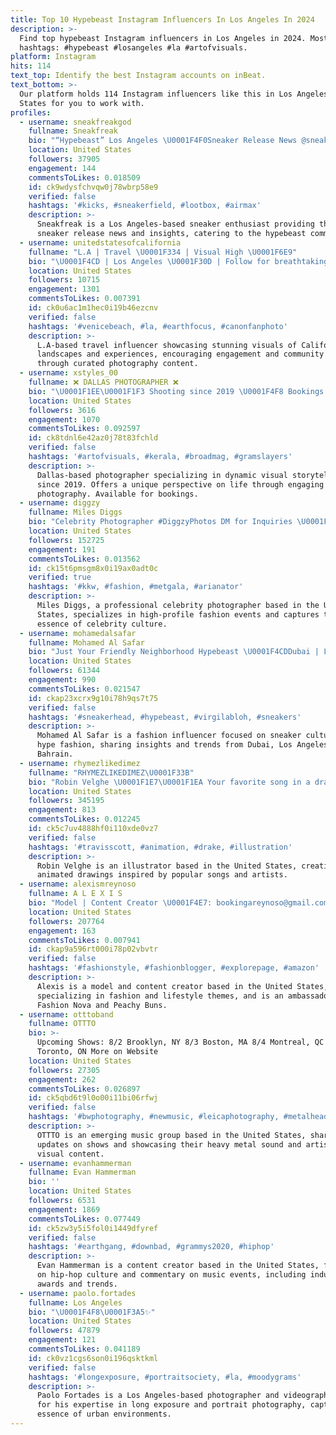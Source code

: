 ```yaml
---
title: Top 10 Hypebeast Instagram Influencers In Los Angeles In 2024
description: >-
  Find top hypebeast Instagram influencers in Los Angeles in 2024. Most popular
  hashtags: #hypebeast #losangeles #la #artofvisuals.
platform: Instagram
hits: 114
text_top: Identify the best Instagram accounts on inBeat.
text_bottom: >-
  Our platform holds 114 Instagram influencers like this in Los Angeles, United
  States for you to work with.
profiles:
  - username: sneakfreakgod
    fullname: Sneakfreak
    bio: "“Hypebeast” Los Angeles \U0001F4F0Sneaker Release News @sneakfreakmag SneakFreak | Snee•k Fur•eek | noun a person who is unusually enthusiastic about shoes"
    location: United States
    followers: 37905
    engagement: 144
    commentsToLikes: 0.018509
    id: ck9wdysfchvqw0j78wbrp58e9
    verified: false
    hashtags: '#kicks, #sneakerfield, #lootbox, #airmax'
    description: >-
      Sneakfreak is a Los Angeles-based sneaker enthusiast providing the latest
      sneaker release news and insights, catering to the hypebeast community.
  - username: unitedstatesofcalifornia
    fullname: "L.A | Travel \U0001F334 | Visual High \U0001F6E9"
    bio: "\U0001F4CD | Los Angeles \U0001F30D | Follow for breathtaking shots \U0001F449 | Use #unitedstatesofcalifornia to be featured \U0001F6A8 | Turn on post notifications"
    location: United States
    followers: 10715
    engagement: 1301
    commentsToLikes: 0.007391
    id: ck0u6ac1m1hec0i19b46ezcnv
    verified: false
    hashtags: '#venicebeach, #la, #earthfocus, #canonfanphoto'
    description: >-
      L.A-based travel influencer showcasing stunning visuals of California
      landscapes and experiences, encouraging engagement and community sharing
      through curated photography content.
  - username: xstyles_00
    fullname: ❌ DALLAS PHOTOGRAPHER ❌
    bio: "\U0001F1EE\U0001F1F3 Shooting since 2019 \U0001F4F8 Bookings Email/ DM for info"
    location: United States
    followers: 3616
    engagement: 1070
    commentsToLikes: 0.092597
    id: ck8tdnl6e42az0j78t83fchld
    verified: false
    hashtags: '#artofvisuals, #kerala, #broadmag, #gramslayers'
    description: >-
      Dallas-based photographer specializing in dynamic visual storytelling
      since 2019. Offers a unique perspective on life through engaging
      photography. Available for bookings.
  - username: diggzy
    fullname: Miles Diggs
    bio: "Celebrity Photographer #DiggzyPhotos DM for Inquiries \U0001F4F8"
    location: United States
    followers: 152725
    engagement: 191
    commentsToLikes: 0.013562
    id: ck15t6pmsgm8x0i19ax0adt0c
    verified: true
    hashtags: '#kkw, #fashion, #metgala, #arianator'
    description: >-
      Miles Diggs, a professional celebrity photographer based in the United
      States, specializes in high-profile fashion events and captures the
      essence of celebrity culture.
  - username: mohamedalsafar
    fullname: Mohamed Al Safar
    bio: "Just Your Friendly Neighborhood Hypebeast \U0001F4CDDubai | Los Angeles | Bahrain ▶️ YouTube: Mohamed Al Safar TikTok: Mohamed.AlSafar Blessed \U0001F468‍\U0001F469‍\U0001F467‍\U0001F466 \U0001F1E7\U0001F1ED"
    location: United States
    followers: 61344
    engagement: 990
    commentsToLikes: 0.021547
    id: ckap23xcrx9g10i78h9qs7t75
    verified: false
    hashtags: '#sneakerhead, #hypebeast, #virgilabloh, #sneakers'
    description: >-
      Mohamed Al Safar is a fashion influencer focused on sneaker culture and
      hype fashion, sharing insights and trends from Dubai, Los Angeles, and
      Bahrain.
  - username: rhymezlikedimez
    fullname: "RHYMEZLIKEDIMEZ\U0001F33B"
    bio: "Robin Velghe \U0001F1E7\U0001F1EA Your favorite song in a drawing. \U0001F338"
    location: United States
    followers: 345195
    engagement: 813
    commentsToLikes: 0.012245
    id: ck5c7uv4888hf0i110xde0vz7
    verified: false
    hashtags: '#travisscott, #animation, #drake, #illustration'
    description: >-
      Robin Velghe is an illustrator based in the United States, creating
      animated drawings inspired by popular songs and artists.
  - username: alexismreynoso
    fullname: A L E X I S
    bio: "Model | Content Creator \U0001F4E7: bookingareynoso@gmail.com @fashionnova ambassador @shoppeachybunz Athlete Code: Alexis’ @alexismreynoso.closet"
    location: United States
    followers: 207764
    engagement: 163
    commentsToLikes: 0.007941
    id: ckap9a596rt000i78p02vbvtr
    verified: false
    hashtags: '#fashionstyle, #fashionblogger, #explorepage, #amazon'
    description: >-
      Alexis is a model and content creator based in the United States,
      specializing in fashion and lifestyle themes, and is an ambassador for
      Fashion Nova and Peachy Buns.
  - username: otttoband
    fullname: OTTTO
    bio: >-
      Upcoming Shows: 8/2 Brooklyn, NY 8/3 Boston, MA 8/4 Montreal, QC 8/6
      Toronto, ON More on Website
    location: United States
    followers: 27305
    engagement: 262
    commentsToLikes: 0.026897
    id: ck5qbd6t9l0o00i11bi06rfwj
    verified: false
    hashtags: '#bwphotography, #newmusic, #leicaphotography, #metalhead'
    description: >-
      OTTTO is an emerging music group based in the United States, sharing
      updates on shows and showcasing their heavy metal sound and artistic
      visual content.
  - username: evanhammerman
    fullname: Evan Hammerman
    bio: ''
    location: United States
    followers: 6531
    engagement: 1869
    commentsToLikes: 0.077449
    id: ck5zw3y5i5fol0i1449dfyref
    verified: false
    hashtags: '#earthgang, #downbad, #grammys2020, #hiphop'
    description: >-
      Evan Hammerman is a content creator based in the United States, focusing
      on hip-hop culture and commentary on music events, including industry
      awards and trends.
  - username: paolo.fortades
    fullname: Los Angeles
    bio: "\U0001F4F8\U0001F3A5✨"
    location: United States
    followers: 47879
    engagement: 121
    commentsToLikes: 0.041189
    id: ck0vz1cgs6son0i196qsktkml
    verified: false
    hashtags: '#longexposure, #portraitsociety, #la, #moodygrams'
    description: >-
      Paolo Fortades is a Los Angeles-based photographer and videographer known
      for his expertise in long exposure and portrait photography, capturing the
      essence of urban environments.
---
```


